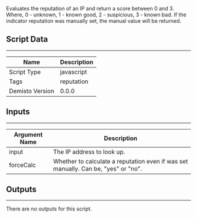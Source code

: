 Evaluates the reputation of an IP and return a score between 0 and 3. Where, 0 - unknown, 1 - known good, 2 - suspicious, 3 - known bad. If the indicator reputation was manually set, the manual value will be returned.
## Script Data
---

| **Name** | **Description** |
| --- | --- |
| Script Type | javascript |
| Tags | reputation |
| Demisto Version | 0.0.0 |

## Inputs
---

| **Argument Name** | **Description** |
| --- | --- |
| input | The IP address to look up. |
| forceCalc | Whether to calculate a reputation even if was set manually. Can be, "yes" or "no". |

## Outputs
---
There are no outputs for this script.

